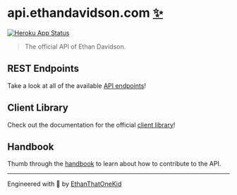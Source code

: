 # api.ethandavidson.com [✨][github_application]

[![Heroku App Status](http://heroku-shields.herokuapp.com/api-ethandavidson-com)][demo_url]

> The official API of Ethan Davidson.

## REST Endpoints

Take a look at all of the available [API endpoints](docs/ENDPOINTS.md)!

## Client Library

Check out the documentation for the official [client library][client_repo]!

## Handbook

Thumb through the [handbook](docs/HANDBOOK.md) to learn about how to contribute to the API.

---

Engineered with 🦕 by [EthanThatOneKid][creator_site]

[creator_site]: http://ethandavidson.com
[demo_url]: https://api-ethandavidson-com.herokuapp.com
[client_repo]: https://github.com/EthanThatOneKid/ethandavidson
[github_application]: https://github.com/settings/applications/1474573